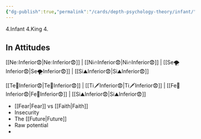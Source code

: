 ```yaml
---
{"dg-publish":true,"permalink":"/cards/depth-psychology-theory/infant/","created":"2022-12-31T18:08:42.192+01:00","updated":"2023-04-27T11:10:16.786+02:00"}
---
```



4.Infant 
4.King 
4.

## In Attitudes 

[[Ne💧Inferior😨\|Ne💧Inferior😨]] | [[Ni🔥Inferior😨\|Ni🔥Inferior😨]] | [[Se🌪️Inferior😨\|Se🌪️Inferior😨]] | [[Si⛰️Inferior😨\|Si⛰️Inferior😨]]

[[Te🏹Inferior😨\|Te🏹Inferior😨]] | [[Ti🗡️Inferior😨\|Ti🗡️Inferior😨]] | [[Fe💉Inferior😨\|Fe💉Inferior😨]] | [[Si⛰️Inferior😨\|Si⛰️Inferior😨]]


- [[Fear\|Fear]] vs [[Faith\|Faith]] 
- Insecurity
- The [[Future\|Future]] 
- Raw potential
- 